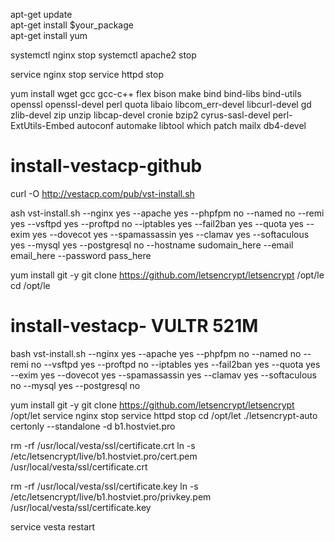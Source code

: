 
apt-get update  
apt-get install $your_package  
apt-get install yum  

systemctl nginx stop
systemctl apache2 stop

service nginx stop
service httpd stop


yum install wget gcc gcc-c++ flex bison make bind bind-libs bind-utils openssl openssl-devel perl quota libaio libcom_err-devel libcurl-devel gd zlib-devel zip unzip libcap-devel cronie bzip2 cyrus-sasl-devel perl-ExtUtils-Embed autoconf automake libtool which patch mailx db4-devel  

# install-vestacp-github
curl -O http://vestacp.com/pub/vst-install.sh

ash vst-install.sh --nginx yes --apache yes --phpfpm no --named no --remi yes --vsftpd yes --proftpd no --iptables yes --fail2ban yes --quota yes --exim yes --dovecot yes --spamassassin yes --clamav yes --softaculous yes --mysql yes --postgresql no --hostname sudomain_here --email email_here --password pass_here


yum install git -y
git clone https://github.com/letsencrypt/letsencrypt /opt/le
cd /opt/le



# install-vestacp- VULTR 521M
bash vst-install.sh --nginx yes --apache yes --phpfpm no --named no --remi no --vsftpd yes --proftpd no --iptables yes --fail2ban yes --quota yes --exim yes --dovecot yes --spamassassin yes --clamav yes --softaculous no --mysql yes --postgresql no

yum install git -y
git clone https://github.com/letsencrypt/letsencrypt /opt/let
service nginx stop
service httpd stop
cd /opt/let
./letsencrypt-auto certonly --standalone -d b1.hostviet.pro

rm -rf /usr/local/vesta/ssl/certificate.crt
ln -s  /etc/letsencrypt/live/b1.hostviet.pro/cert.pem /usr/local/vesta/ssl/certificate.crt

rm -rf /usr/local/vesta/ssl/certificate.key
ln -s  /etc/letsencrypt/live/b1.hostviet.pro/privkey.pem /usr/local/vesta/ssl/certificate.key

service vesta restart

